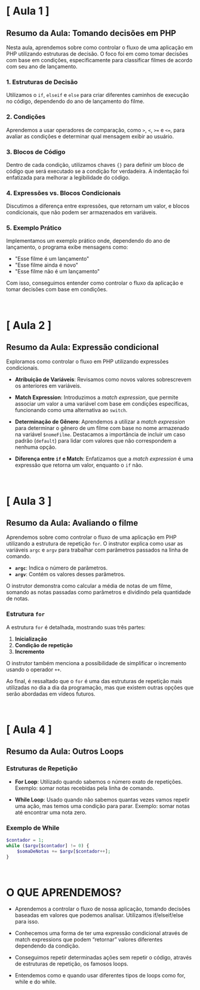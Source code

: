 # [ Aula 1 ] 
## Resumo da Aula: Tomando decisões em PHP

Nesta aula, aprendemos sobre como controlar o fluxo de uma aplicação em PHP utilizando estruturas de decisão. O foco foi em como tomar decisões com base em condições, especificamente para classificar filmes de acordo com seu ano de lançamento.

### 1. Estruturas de Decisão
Utilizamos o `if`, `elseif` e `else` para criar diferentes caminhos de execução no código, dependendo do ano de lançamento do filme.

### 2. Condições
Aprendemos a usar operadores de comparação, como `>`, `<`, `>=` e `<=`, para avaliar as condições e determinar qual mensagem exibir ao usuário.

### 3. Blocos de Código
Dentro de cada condição, utilizamos chaves `{}` para definir um bloco de código que será executado se a condição for verdadeira. A indentação foi enfatizada para melhorar a legibilidade do código.

### 4. Expressões vs. Blocos Condicionais
Discutimos a diferença entre expressões, que retornam um valor, e blocos condicionais, que não podem ser armazenados em variáveis.

### 5. Exemplo Prático
Implementamos um exemplo prático onde, dependendo do ano de lançamento, o programa exibe mensagens como:
- "Esse filme é um lançamento"
- "Esse filme ainda é novo"
- "Esse filme não é um lançamento"

Com isso, conseguimos entender como controlar o fluxo da aplicação e tomar decisões com base em condições.

<br>

# [ Aula 2 ]
## Resumo da Aula: Expressão condicional

Exploramos como controlar o fluxo em PHP utilizando expressões condicionais. 

- **Atribuição de Variáveis**: Revisamos como novos valores sobrescrevem os anteriores em variáveis.
  
- **Match Expression**: Introduzimos a *match expression*, que permite associar um valor a uma variável com base em condições específicas, funcionando como uma alternativa ao `switch`.

- **Determinação de Gênero**: Aprendemos a utilizar a *match expression* para determinar o gênero de um filme com base no nome armazenado na variável `$nomeFilme`. Destacamos a importância de incluir um caso padrão (`default`) para lidar com valores que não correspondem a nenhuma opção.

- **Diferença entre `if` e Match**: Enfatizamos que a *match expression* é uma expressão que retorna um valor, enquanto o `if` não.

<br>

# [ Aula 3 ]
## Resumo da Aula: Avaliando o filme

Aprendemos sobre como controlar o fluxo de uma aplicação em PHP utilizando a estrutura de repetição `for`. O instrutor explica como usar as variáveis `argc` e `argv` para trabalhar com parâmetros passados na linha de comando.

- **`argc`**: Indica o número de parâmetros.
- **`argv`**: Contém os valores desses parâmetros.

O instrutor demonstra como calcular a média de notas de um filme, somando as notas passadas como parâmetros e dividindo pela quantidade de notas.

### Estrutura `for`

A estrutura `for` é detalhada, mostrando suas três partes:
1. **Inicialização**
2. **Condição de repetição**
3. **Incremento**

O instrutor também menciona a possibilidade de simplificar o incremento usando o operador `++`. 

Ao final, é ressaltado que o `for` é uma das estruturas de repetição mais utilizadas no dia a dia da programação, mas que existem outras opções que serão abordadas em vídeos futuros.

<br>

# [ Aula 4 ]
## Resumo da Aula: Outros Loops

### Estruturas de Repetição

- **For Loop**: Utilizado quando sabemos o número exato de repetições. Exemplo: somar notas recebidas pela linha de comando.

- **While Loop**: Usado quando não sabemos quantas vezes vamos repetir uma ação, mas temos uma condição para parar. Exemplo: somar notas até encontrar uma nota zero.

### Exemplo de While

```php
$contador = 1;
while ($argv[$contador] != 0) {
    $somaDeNotas += $argv[$contador++];
}
```
<br>

# O QUE APRENDEMOS?

- Aprendemos a controlar o fluxo de nossa aplicação, tomando decisões baseadas em valores que podemos analisar. Utilizamos if/elseif/else para isso.

- Conhecemos uma forma de ter uma expressão condicional através de match expressions que podem “retornar” valores diferentes dependendo da condição.

- Conseguimos repetir determinadas ações sem repetir o código, através de estruturas de repetição, os famosos loops.

- Entendemos como e quando usar diferentes tipos de loops como for, while e do while.